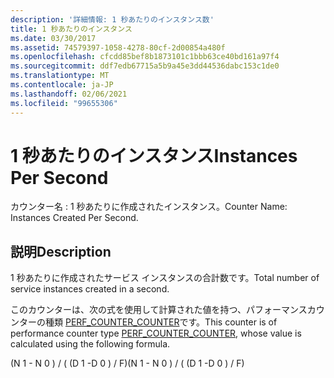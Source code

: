 ```yaml
---
description: '詳細情報: 1 秒あたりのインスタンス数'
title: 1 秒あたりのインスタンス
ms.date: 03/30/2017
ms.assetid: 74579397-1058-4278-80cf-2d00854a480f
ms.openlocfilehash: cfcdd85bef8b1873101c1bbb63ce40bd161a97f4
ms.sourcegitcommit: ddf7edb67715a5b9a45e3dd44536dabc153c1de0
ms.translationtype: MT
ms.contentlocale: ja-JP
ms.lasthandoff: 02/06/2021
ms.locfileid: "99655306"
---
```

# <a name="instances-per-second"></a><span data-ttu-id="9aed6-103">1 秒あたりのインスタンス</span><span class="sxs-lookup"><span data-stu-id="9aed6-103">Instances Per Second</span></span>

<span data-ttu-id="9aed6-104">カウンター名 : 1 秒あたりに作成されたインスタンス。</span><span class="sxs-lookup"><span data-stu-id="9aed6-104">Counter Name: Instances Created Per Second.</span></span>  
  
## <a name="description"></a><span data-ttu-id="9aed6-105">説明</span><span class="sxs-lookup"><span data-stu-id="9aed6-105">Description</span></span>  

 <span data-ttu-id="9aed6-106">1 秒あたりに作成されたサービス インスタンスの合計数です。</span><span class="sxs-lookup"><span data-stu-id="9aed6-106">Total number of service instances created in a second.</span></span>  
  
 <span data-ttu-id="9aed6-107">このカウンターは、次の式を使用して計算された値を持つ、パフォーマンスカウンターの種類 [PERF_COUNTER_COUNTER](/previous-versions/windows/it-pro/windows-server-2003/cc740048(v=ws.10))です。</span><span class="sxs-lookup"><span data-stu-id="9aed6-107">This counter is of performance counter type [PERF_COUNTER_COUNTER](/previous-versions/windows/it-pro/windows-server-2003/cc740048(v=ws.10)), whose value is calculated using the following formula.</span></span>  
  
 <span data-ttu-id="9aed6-108">(N 1 - N 0 ) / ( (D 1 -D 0 ) / F)</span><span class="sxs-lookup"><span data-stu-id="9aed6-108">(N 1 - N 0 ) / ( (D 1 -D 0 ) / F)</span></span>
